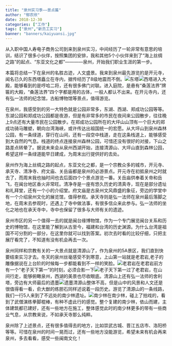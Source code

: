 ```yaml
---
title: "泉州实习季——景点篇"
author: "郁农欣"
date: 2018-12-30
categories: ["工作"]
tags: ["泉州","新员工实习"]
banner: "banners/kaiyuansi.jpg"
---
```


从入职中国人寿电子商务公司到来到泉州实习，中间经历了一轮非常有意思的培训，结识了很多小伙伴，按照集团的安排，我和其他5个小伙伴来到了“海上丝绸之路”的起点、“东亚文化之都”————泉州，开始我们职业生涯的第一步。

本篇将总结一下在泉州的名胜古迹，人文盛景。我来到泉州最先游览的是开元寺，闻名已久的东西塔矗立在寺内，据传经历了8级地震而不倒。![东塔](/blog/dongta.jpg)![西塔](/blog/xita.jpg)进入大殿，能够看到的是哼哈二将，还有很多佛门对联。进入庭院，是悬有“桑莲法界”牌匾的大殿，“桑莲法界”四个字都是用的古体，一般人都认不出来。在开元寺内，还有弘一法师的纪念馆，古船博物馆等景点，值得游览。

在泉州，我感受到的另一大特色就是公园非常多，东湖、西湖、郑成功公园等等。东湖公园和郑成功公园都是夜游，但是有非常多的市民在夜间来公园散步，往往晚上9点还有大量市民在公园散步。在郑成功公园所在的大坪山山顶有一个巨大的郑成功骑马雕塑，朝向台湾海峡，或许传达出祖国统一的宏愿。从大坪山到泉州森林公园，有一条绿道，穿行在山间，还有一段空中栈道，走在这条栈道上，能够感受到大自然的气息。栈道的终点连接泉州森林公园，可惜还没有很好的对接，下山之路差点转晕了。据说未来会从泉州西湖开始，连接清源山、大坪山直到森林公园，希望这样一条绿道能早日建成，为周末出行提供好的去处。

泉州作为海上丝绸之路的起点，东亚文化之都，是一个宗教众多的城市，开元寺、承天寺、清净寺、府文庙、关岳庙都是泉州的必游景点。开元寺在初抵泉州之时就去了，而周末我也抽时间也去后面四个个景点游览一番。关岳庙供奉着关帝和岳飞，在闽台地区香火非常旺。清净寺是一座有悠久历史的清真寺，现在是部分遗址和礼拜堂，还有一个小的介绍堂。府文庙是古泉州文风鼎盛的象征，旁边的学堂中有一个介绍泉州文化的展览馆，值得参观。承天寺则是弘一法师在泉州最后落脚之地，在周末去参观时，还遇上了寺中做法事，有很多信众来此参与。弘一法师的坐化之地也在承天寺中，寺中也保留了很多与大师有关的遗迹。

泉州市区的另一个值得一去的就是闽台缘博物馆，作为一个专门展览闽台关系和历史的博物馆，在这里能了解到从古至今，福建和台湾的历史渊源。为什么台湾是祖国不可分割的一部分，在这里你就可以找到答案。初次去时看的比较仔细，只把主展厅看完了，不知道有没有机会再去一次。

泉州同样和宗教有关的一大景点就是清源山了，作为泉州的5A景区，我们直到快要结束实习才去。冬天的泉州丝毫感受不到寒意，上山第一站就是老君岩,老子的雕像据说在上台阶的时候每一步都能看到不一样的笑脸。![老君岩](https://github.com/MichaelYu1016/mysite/raw/master/static/blog/2018-12-30/laojunyan.jpg)在老君岩前方有一个“老子天下第一”的时刻，必须合影一下![老子天下第一](https://github.com/MichaelYu1016/mysite/raw/master/static/blog/2018-12-30/tianxiadiyi.jpg)过了老君岩，在山间行走，能够俯瞰泉州，西湖的美景也尽收眼底。清源山上还有弘一法师的舍利塔，旁边有大师最后的遗墨![遗墨](https://github.com/MichaelYu1016/mysite/raw/master/static/blog/2018-12-30/yimo.jpg)清源山整体不高，但是山中的风景和人文还是很值得看一看，俞大猷的练胆石同样述说着一段历史。游览了清源山的一条线路，我们一行5人来到了不远处的南少林遗址。![南少林](https://github.com/MichaelYu1016/mysite/raw/master/static/blog/2018-12-30/nanshaolin.jpg)在南少林，碰上了拍戏的，看到了武僧演练拳脚棍棒，有种不虚此行的感觉。整个复建的南少林，依山而建，主体建筑都已建好，还有一些地方在施工，整体感觉此时的南少林更多的带有一些商业气息，从宗教来说，不如承天寺那么纯粹。

泉州除了上述景点，还有很多值得去的地方，比如崇武古城、晋江五店市、洛阳桥等等。可惜在泉州的时间一晃而过，还有一些地方没能游览，希望未来有机会再来泉州，多去看看，感受一些闽南文化！
